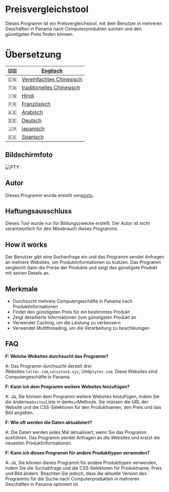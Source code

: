 # Preisvergleichstool

Dieses Programm ist ein Preisvergleichstool, mit dem Benutzer in mehreren Geschäften in Panama nach Computerprodukten suchen und den günstigsten Preis finden können.

# Übersetzung

| 🇺🇸 | [Englisch](README.md)                        |
| ---- | -------------------------------------------- |
| 🇨🇳 | [Vereinfachtes Chinesisch](README.zh-CN.md)  |
| 🇹🇼 | [traditionelles Chinesisch](README.zh-TW.md) |
| 🇮🇳 | [Hindi](README.hi.md)                        |
| 🇫🇷 | [Französisch](README.fr.md)                  |
| 🇦🇪 | [Arabisch](README.ar.md)                     |
| 🇩🇪 | [Deutsch](README.de.md)                      |
| 🇯🇵 | [japanisch](README.ja.md)                    |
| 🇪🇸 | [Spanisch](README.es.md)                     |

## Bildschirmfoto

![PTY](https://cdn.discordapp.com/attachments/1008195045960204348/1104240493560348793/PTY.png)

## Autor

Dieses Programm wurde erstellt von[qzxtu](https://github.com/qzxtu).

## Haftungsausschluss

Dieses Tool wurde nur für Bildungszwecke erstellt. Der Autor ist nicht verantwortlich für den Missbrauch dieses Programms.

## How it works

Der Benutzer gibt eine Suchanfrage ein und das Programm sendet Anfragen an mehrere Websites, um Produktinformationen zu kratzen. Das Programm vergleicht dann die Preise der Produkte und zeigt das günstigste Produkt mit seinen Details an.

## Merkmale

-   Durchsucht mehrere Computergeschäfte in Panama nach Produktinformationen
-   Findet den günstigsten Preis für ein bestimmtes Produkt
-   Zeigt detaillierte Informationen zum günstigsten Produkt an
-   Verwendet Caching, um die Leistung zu verbessern
-   Verwendet Multithreading, um die Verarbeitung zu beschleunigen

## FAQ

**F: Welche Websites durchsucht das Programm?**

A: Das Programm durchsucht derzeit drei Websites:`loltec.com`,`solostock.xyz`, Und`ptytec.com`. Diese Websites sind Computergeschäfte in Panama.

**F: Kann ich dem Programm weitere Websites hinzufügen?**

A: Ja, Sie können dem Programm weitere Websites hinzufügen, indem Sie die ändern`websites`Liste in der`Main`Methode. Sie müssen die URL der Website und die CSS-Selektoren für den Produktnamen, den Preis und das Bild angeben.

**F: Wie oft werden die Daten aktualisiert?**

A: Die Daten werden jedes Mal aktualisiert, wenn Sie das Programm ausführen. Das Programm sendet Anfragen an die Websites und kratzt die neuesten Produktinformationen.

**F: Kann ich dieses Programm für andere Produkttypen verwenden?**

A: Ja, Sie können dieses Programm für andere Produkttypen verwenden, indem Sie die Suchabfrage und die CSS-Selektoren für Produktname, Preis und Bild ändern. Beachten Sie jedoch, dass die aktuelle Version des Programms für die Suche nach Computerprodukten in mehreren Geschäften in Panama optimiert ist.
